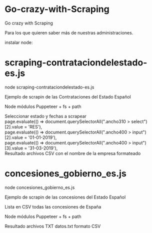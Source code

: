 # Go-crazy-with-Scraping
Go crazy with Scraping

Para los que quieren saber más de nuestras administraciones.

instalar node:

<a href="https://nodejs.org/es/download/" target="_blank"></a>

# scraping-contrataciondelestado-es.js

node scraping-contrataciondelestado-es.js

Ejemplo de scrapin de las Contrataciones del Estado Español

Node módulos Puppeteer + fs + path

Seleccionar estado y fechas a scrapear<br>
page.evaluate(() => document.querySelectorAll(".ancho310 > select")[2].value = 'RES'),<br>
page.evaluate(() => document.querySelectorAll(".ancho400 > input")[2].value = '01-01-2019'),<br>
page.evaluate(() => document.querySelectorAll(".ancho400 > input")[3].value = '31-03-2019'),<br>
Resultado archivos CSV con el nombre de la empresa formateado

# concesiones_gobierno_es.js 

node concesiones_gobierno_es.js

Ejemplo de scrapin de las concesiones del Estado Español

Lista en CSV todas las concesiones de España

Node módulos Puppeteer + fs + path

Resultado archivos TXT datos.txt formato CSV



